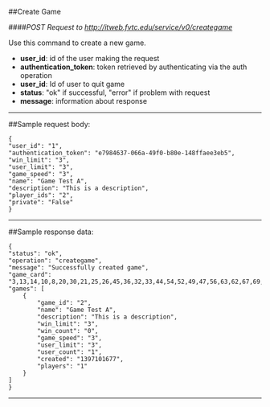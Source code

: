 ##Create Game

####*POST Request to http://itweb.fvtc.edu/service/v0/creategame*

Use this command to create a new game. 

- **user_id**: id of the user making the request
- **authentication_token**: token retrieved by authenticating via the auth operation
- **user_id**: Id of user to quit game
- **status**: "ok" if successful, "error" if problem with request
- **message**: information about response


* * *

##Sample request body: 

	{
    "user_id": "1",
    "authentication_token": "e7984637-066a-49f0-b80e-148ffaee3eb5",
    "win_limit": "3",
    "user_limit": "3",
    "game_speed": "3",
    "name": "Game Test A",
    "description": "This is a description",
    "player_ids": "2",
    "private": "False"
	}
* * *

##Sample response data:

	{
    "status": "ok",
    "operation": "creategame",
    "message": "Successfully created game",
    "game_card": "3,13,14,10,8,20,30,21,25,26,45,36,32,33,44,54,52,49,47,56,63,62,67,69,70",
    "games": [
        {
            "game_id": "2",
            "name": "Game Test A",
            "description": "This is a description",
            "win_limit": "3",
            "win_count": "0",
			"game_speed": "3",
            "user_limit": "3",
            "user_count": "1",
            "created": "1397101677",
            "players": "1"
        }
    ]
	}
* * *